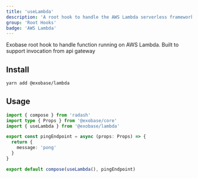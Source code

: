 ```yaml
---
title: 'useLambda'
description: 'A root hook to handle the AWS Lambda serverless framework'
group: 'Root Hooks'
badge: 'AWS Lambda'
---
```


Exobase root hook to handle function running on AWS Lambda. Built to support invocation from api gateway

## Install

```sh
yarn add @exobase/lambda
```

## Usage

```ts
import { compose } from 'radash'
import type { Props } from '@exobase/core'
import { useLambda } from '@exobase/lambda'

export const pingEndpoint = async (props: Props) => {
  return {
    message: 'pong'
  }
}

export default compose(useLambda(), pingEndpoint)
```
